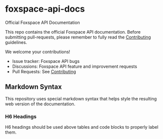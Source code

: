 # foxspace-api-docs
Official Foxspace API Documentation

This repo contains the official Foxspace API documentation. Before submitting pull-requests, please remember to fully read the [Contributing]() guidelines.

We welcome your contributions!

-   Issue tracker: Foxspace API bugs
-   Discussions: Foxspace API feature and improvement requests
-   Pull Requests: See [Contributing]()

## Markdown Syntax

This repository uses special markdown syntax that helps style the resulting web version of the documentation.

### H6 Headings

H6 headings should be used above tables and code blocks to properly label them.
